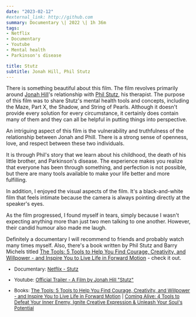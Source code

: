 ```yaml
---
date: "2023-02-12"
#external_link: http://github.com
summary: Documentary \| 2022 \| 1h 36m
tags:
- Netflix
- Documentary
- Youtube
- Mental health
- Parkinson's disease

title: Stutz
subtitle: Jonah Hill, Phil Stutz
---
```


There is something beautiful about this film. The film revolves primarily around [Jonah Hill](https://en.wikipedia.org/wiki/Jonah_Hill)'s relationship with [Phil Stutz](), his therapist. The purpose of this film was to share Stutz's mental health tools and concepts, including the Maze, Part X, the Shadow, and String of Pearls. Although it doesn't provide every solution for every circumstance, it certainly does contain many of them and they can all be helpful in putting things into perspective. 

An intriguing aspect of this film is the vulnerability and truthfulness of the relationship between Jonah and Phill. There is a strong sense of openness, love, and respect between these two individuals.

It is through Phil's story that we learn about his childhood, the death of his little brother, and Parkinson's disease. The experience makes you realize that everyone has been through something, and perfection is not possible, but there are many tools available to make your life better and more fulfilling.

In addition, I enjoyed the visual aspects of the film. It's a black-and-white film that feels intimate because the camera is always pointing directly at the speaker's eyes.

As the film progressed, I found myself in tears, simply because I wasn't expecting anything more than just two men talking to one another. However, their candid humour also made me laugh.

Definitely a documentary I will recommend to friends and probably watch many times myself. Also, there's a book written by Phil Stutz and Barry Michels titled [The Tools: 5 Tools to Help You Find Courage, Creativity, and Willpower - and Inspire You to Live Life in Forward Motion](https://www.amazon.com/Tools-Courage-Creativity-Willpower-Inspire/dp/0812983041) - check it out.





<font size="2"> 

-   Documentary: [Netflix - Stutz](https://www.netflix.com/title/81387962) 

-   Youtube: [Official Trailer - A Film by Jonah Hill "Stutz"](https://www.youtube.com/watch?v=UKCmefQdplI) 

-   Books: [The Tools: 5 Tools to Help You Find Courage, Creativity, and Willpower - and Inspire You to Live Life in Forward Motion](https://www.amazon.com/Tools-Courage-Creativity-Willpower-Inspire/dp/0812983041) \| [Coming Alive: 4 Tools to Defeat Your Inner Enemy, Ignite Creative Expression & Unleash Your Soul's Potential](https://www.amazon.com/Coming-Alive-Creative-Expression-Potential/dp/0812984544/ref=sr_1_1?crid=27KXWP0R8YB7S&keywords=Coming+Alive%3A+4+Tools+to+Defeat+Your+Inner+Enemy%2C+Ignite+Creative&qid=1676212286&s=books&sprefix=coming+alive+4+tools+to+defeat+your+inner+enemy%2C+ignite+creative%2Cstripbooks-intl-ship%2C171&sr=1-1)

</font> 

 